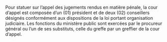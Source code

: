 Pour statuer sur l’appel des jugements rendus en matière pénale, la cour d’appel est composée d’un (01) président et de deux (02) conseillers désignés conformément aux dispositions de la loi portant organisation judiciaire.
Les fonctions du ministère public sont exercées par le procureur général ou l’un de ses substituts, celle du greffe par un greffier de la cour d’appel.